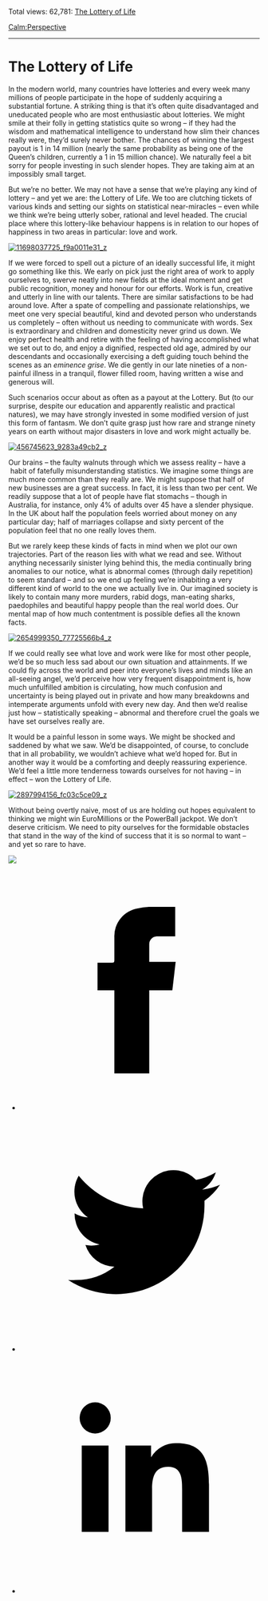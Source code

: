 Total views: 62,781: [The Lottery of Life](https://www.theschooloflife.com/thebookoflife/the-lottery-of-life/)

[Calm:](https://www.theschooloflife.com/thebookoflife/category/calm/)[Perspective](https://www.theschooloflife.com/thebookoflife/category/calm/perspective/)

* * *

# The Lottery of Life
<style>
						.alignnone {
  display: block;
  margin-left: auto;
  margin-right: auto;
  align: center:
}

.addtoany_share_save_container {
display:none;
}

.wp-block-image {
		display: block;
  margin-left: auto;
  margin-right: auto;
  width: 50%;
}

.aligncenter {
display: block;
  margin-left: auto;
  margin-right: auto;
  align: center:
}

@media only screen and (max-width: 500px) {
  .wp-block-image {
		display: block;
  margin-left: auto;
  margin-right: auto;
  width: 100%;
} }

h1 {max-width: 600px !important;
}
.s18-single-post .content-area .site-main article .post-cat-header-display + .old-wrapper p {
    font-size: 1.200em
}
						</style>

In the modern world, many countries have lotteries and every week many millions of people participate in the hope of suddenly acquiring a substantial fortune. A striking thing is that it’s often quite disadvantaged and uneducated people who are most enthusiastic about lotteries. We might smile at their folly in getting statistics quite so wrong – if they had the wisdom and mathematical intelligence to understand how slim their chances really were, they’d surely never bother. The chances of winning the largest payout is 1 in 14 million (nearly the same probability as being one of the Queen’s children, currently a 1 in 15 million chance). We naturally feel a bit sorry for people investing in such slender hopes. They are taking aim at an impossibly small target.

But we’re no better. We may not have a sense that we’re playing any kind of lottery – and yet we are: the Lottery of Life. We too are clutching tickets of various kinds and setting our sights on statistical near-miracles – even while we think we’re being utterly sober, rational and level headed. The crucial place where this lottery-like behaviour happens is in relation to our hopes of happiness in two areas in particular: love and work.

[![11698037725_f9a0011e31_z](https://www.theschooloflife.com/thebookoflife/wp-content/uploads/2016/06/11698037725_f9a0011e31_z.jpg)](http://www.thebookoflife.org/wp-content/uploads/2016/06/11698037725_f9a0011e31_z.jpg)

If we were forced to spell out a picture of an ideally successful life, it might go something like this. We early on pick just the right area of work to apply ourselves to, swerve neatly into new fields at the ideal moment and get public recognition, money and honour for our efforts. Work is fun, creative and utterly in line with our talents. There are similar satisfactions to be had around love. After a spate of compelling and passionate relationships, we meet one very special beautiful, kind and devoted person who understands us completely – often without us needing to communicate with words. Sex is extraordinary and children and domesticity never grind us down. We enjoy perfect health and retire with the feeling of having accomplished what we set out to do, and enjoy a dignified, respected old age, admired by our descendants and occasionally exercising a deft guiding touch behind the scenes as an _eminence grise_. We die gently in our late nineties of a non-painful illness in a tranquil, flower filled room, having written a wise and generous will.

Such scenarios occur about as often as a payout at the Lottery. But (to our surprise, despite our education and apparently realistic and practical natures), we may have strongly invested in some modified version of just this form of fantasm. We don’t quite grasp just how rare and strange ninety years on earth without major disasters in love and work might actually be.

[![456745623_9283a49cb2_z](https://www.theschooloflife.com/thebookoflife/wp-content/uploads/2016/06/456745623_9283a49cb2_z.jpg)](http://www.thebookoflife.org/wp-content/uploads/2016/06/456745623_9283a49cb2_z.jpg)

Our brains – the faulty walnuts through which we assess reality – have a &nbsp;habit of fatefully misunderstanding statistics. We imagine some things are much more common than they really are. We might suppose that half of new businesses are a great success. In fact, it is less than two per cent. We readily suppose that a lot of people have flat stomachs – though in Australia, for instance, only 4% of adults over 45 have a slender physique. In the UK about half the population feels worried about money on any particular day; half of marriages collapse and sixty percent of the population feel that no one really loves them.

But we rarely keep these kinds of facts in mind when we plot our own trajectories. Part of the reason lies with what we read and see. Without anything necessarily sinister lying behind this, the media continually bring anomalies to our notice, what is abnormal comes (through daily repetition) to seem standard – and so we end up feeling we’re inhabiting a very different kind of world to the one we actually live in. Our imagined society is likely to contain many more murders, rabid dogs, man-eating sharks, paedophiles and beautiful happy people than the real world does. Our mental map of how much contentment is possible defies all the known facts.

[![2654999350_77725566b4_z](https://www.theschooloflife.com/thebookoflife/wp-content/uploads/2016/06/2654999350_77725566b4_z.jpg)](http://www.thebookoflife.org/wp-content/uploads/2016/06/2654999350_77725566b4_z.jpg)

If we could really see what love and work were like for most other people, we’d be so much less sad about our own situation and attainments. If we could fly across the world and peer into everyone’s lives and minds like an all-seeing angel, we’d perceive how very frequent disappointment is, how much unfulfilled ambition is circulating, how much confusion and uncertainty is being played out in private and how many&nbsp;breakdowns&nbsp;and intemperate arguments unfold with every new day. And then we’d realise just how – statistically speaking – abnormal and therefore cruel the goals we have set ourselves really are.

It would be a painful lesson in some ways. We might be shocked and saddened by what we saw. We’d be disappointed, of course, to conclude that in all probability, we wouldn’t achieve what we’d hoped for. But in another way it would be a comforting and deeply reassuring experience. We’d feel a little more tenderness towards ourselves for not having – in effect – won the Lottery of Life.

[![2897994156_fc03c5ce09_z](https://www.theschooloflife.com/thebookoflife/wp-content/uploads/2016/06/2897994156_fc03c5ce09_z.jpg)](http://www.thebookoflife.org/wp-content/uploads/2016/06/2897994156_fc03c5ce09_z.jpg)

Without being overtly naive, most of us are holding out hopes equivalent to thinking we might win EuroMillions or the PowerBall jackpot. We don’t deserve criticism. We need to pity ourselves for the formidable obstacles that stand in the way of the kind of success that it is so normal to want – and yet so rare to have.

[![](https://img.youtube.com/vi/Ds_hg40utKY/0.jpg)](https://www.youtube.com/embed/Ds_hg40utKY '')
<style>
    .iframe-class { display: block !important; }
</style>

- [<svg xmlns="http://www.w3.org/2000/svg" viewbox="0 0 26 26"><title>Facebook</title>
                    <g>
                        <path d="M8.38,10H9.92c.2,0,.29,0,.29-.28,0-.82,0-1.64,0-2.46a3.05,3.05,0,0,1,2.57-3.15A7.22,7.22,0,0,1,14,3.95c.86,0,1.71,0,2.57,0h.25v3.2h-2A.85.85,0,0,0,14,8c0,.62,0,1.24,0,1.91h2.87L16.51,13H14v9H10.21V13H8.38Z"></path>
                    </g>
                </svg>](http://www.facebook.com/sharer/sharer.php?u=https://www.theschooloflife.com/thebookoflife/the-lottery-of-life/)
- [<svg xmlns="http://www.w3.org/2000/svg" viewbox="0 0 26 26"><title>Twitter</title>
                    <path d="M21.69,7.9a6.75,6.75,0,0,1-1.94.53,3.39,3.39,0,0,0,1.48-1.87,6.76,6.76,0,0,1-2.14.82,3.38,3.38,0,0,0-5.75,3.08,9.59,9.59,0,0,1-7-3.53,3.38,3.38,0,0,0,1,4.51A3.36,3.36,0,0,1,5.89,11v0A3.38,3.38,0,0,0,8.6,14.37a3.39,3.39,0,0,1-1.53.06,3.38,3.38,0,0,0,3.15,2.35A6.78,6.78,0,0,1,6,18.22a6.87,6.87,0,0,1-.81,0A9.6,9.6,0,0,0,20,10.08q0-.22,0-.44A6.86,6.86,0,0,0,21.69,7.9Z"></path>
                </svg>](http://twitter.com/share?url=https://www.theschooloflife.com/thebookoflife/the-lottery-of-life/&text=&via=theschooloflife)
- [<svg xmlns="http://www.w3.org/2000/svg" viewbox="0 0 26 26"><title>LinkedIn</title>
<path class="cls-2" d="M6.67,10H9.58v9.36H6.67ZM8.13,5.32A1.69,1.69,0,1,1,6.44,7,1.69,1.69,0,0,1,8.13,5.32"></path><path class="cls-2" d="M11.41,10H14.2v1.28h0A3.06,3.06,0,0,1,17,9.75c2.95,0,3.49,1.94,3.49,4.46v5.14H17.57V14.79c0-1.09,0-2.48-1.51-2.48s-1.75,1.18-1.75,2.4v4.63H11.41Z"></path></svg>](https://www.linkedin.com/shareArticle?mini=true&url=https://www.theschooloflife.com/thebookoflife/the-lottery-of-life/)
